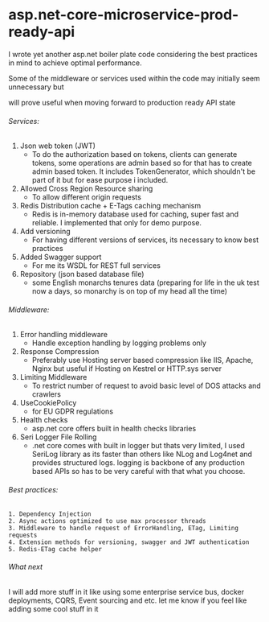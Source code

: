 # asp.net-core-microservice-prod-ready-api
I wrote yet another asp.net boiler plate code considering the best practices in mind to achieve optimal performance.

Some of the middleware or services used within the code may initially seem unnecessary but

will prove useful when moving forward to production ready API state

###### Services:
  1. Json web token (JWT) 
      - To do the authorization based on tokens, clients can generate tokens, some operations are admin based so for that has to 
      create admin based token. It includes TokenGenerator, which shouldn't be part of it but for ease purpose i included. 
  2. Allowed Cross Region Resource sharing
      - To allow different origin requests
  3. Redis Distribution cache + E-Tags caching mechanism
      - Redis is in-memory database used for caching, super fast and reliable. I implemented that only for demo purpose.
  4. Add versioning 
      - For having different versions of services, its necessary to know best practices
  5. Added Swagger support
      - For me its WSDL for REST full services
  6. Repository (json based database file) 
      - some English monarchs tenures data (preparing for life in the uk test now a days, so monarchy is on top of my head all the time)
 
###### Middleware:
  1. Error handling middleware
      - Handle exception handling by logging problems only
  2. Response Compression 
      - Preferably use Hosting server based compression like IIS, Apache, Nginx but useful if Hosting on Kestrel or HTTP.sys server 
  3. Limiting Middleware 
      - To restrict number of request to avoid basic level of DOS attacks and crawlers
  4. UseCookiePolicy 
      - for EU GDPR regulations
  5. Health checks
      - asp.net core offers built in health checks libraries 
  6. Seri Logger File Rolling
      - .net core comes with built in logger but thats very limited, I used SeriLog library as its faster than others like NLog and             Log4net and provides structured logs. logging is backbone of any production based APIs so has to be very careful with that what         you choose.
    
 ###### Best practices: 
    1. Dependency Injection
    2. Async actions optimized to use max processor threads
    3. Middleware to handle request of ErrorHandling, ETag, Limiting requests 
    4. Extension methods for versioning, swagger and JWT authentication
    5. Redis-ETag cache helper 
  
###### What next
I will add more stuff in it like using some enterprise service bus, docker deployments, CQRS, Event sourcing and etc. let me know if you feel like adding some cool stuff in it

